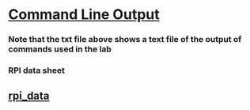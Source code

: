 # [Command Line Output](/Labs/Lab7/lab7_output.txt)
### Note that the txt file above shows a text file of the output of commands used in the lab
### RPI data sheet
[rpi_data](/Labs/Lab7/rpidata.pdf)
---
